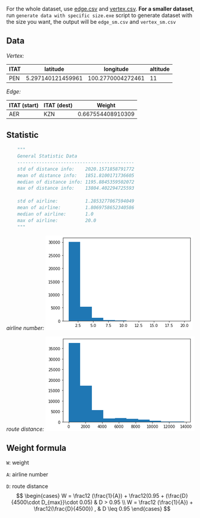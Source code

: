For the whole dataset, use [edge.csv](edge.csv) and [vertex.csv](vertex.csv). **For a smaller dataset**, run `generate data with specific size.exe` script to generate dataset with the size you want, the output will be `edge_sm.csv` and `vertex_sm.csv`



## Data

*Vertex:*

| ITAT | latitude          | longitude         | altitude |
| ---- | ----------------- | ----------------- | -------- |
| PEN  | 5.297140121459961 | 100.2770004272461 | 11       |

*Edge:*

| ITAT (start) | ITAT (dest) | Weight            |
| ------------ | ----------- | ----------------- |
| AER          | KZN         | 0.667554408910309 |



## Statistic

```python
    """
    General Statistic Data
    -------------------------------------------
    std of distance info:    2020.1571858791772
    mean of distance info:   1851.8100171736605
    median of distance info: 1195.8845359502072
    max of distance info:    13804.402294725593
    
    std of airline:          1.2853277067594049
    mean of airline:         1.8069758652340586
    median of airline:       1.0
    max of airline:          20.0
    """
```

*airline number:*
![airline](pic/airline.png)

*route distance:*
![route](pic/route.png)

## Weight formula

`W`: weight

`A`: airline number

`D`: route distance
$$
\begin{cases} W = \frac12 (\frac{1}{A}) + \frac12(0.95 + (\frac{D}{4500\cdot D_{max}}\cdot 0.05) &  D > 0.95  \\ W = \frac12 (\frac{1}{A}) + \frac12(\frac{D}{4500}) , & D \leq 0.95 \end{cases}
$$
